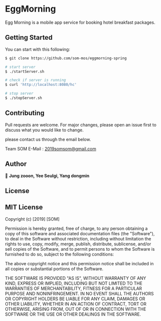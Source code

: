 EggMorning
==========
Egg Morning is a mobile app service for booking hotel breakfast packages.



## Getting Started

You can start with this following:

```bash
$ git clone https://github.com/som-mos/eggmorning-spring

# start server
$ ./startServer.sh

# check if server is running
$ curl 'http://localhost:8080/hc'

# stop server
$ ./stopServer.sh
```




## Contributing
Pull requests are welcome. For major changes, please open an issue first to discuss what you would like to change.

please contact us through the email below.

Team SOM 
E-Mail : <2019somsom@gmail.com>


## Author

👤 **Jung zooon, Yee Seulgi, Yang dongmin**

## License

MIT License
-----------
Copyright (c) [2019] [SOM]

Permission is hereby granted, free of charge, to any person obtaining a copy
of this software and associated documentation files (the "Software"), to deal
in the Software without restriction, including without limitation the rights
to use, copy, modify, merge, publish, distribute, sublicense, and/or sell
copies of the Software, and to permit persons to whom the Software is
furnished to do so, subject to the following conditions:

The above copyright notice and this permission notice shall be included in all
copies or substantial portions of the Software.

THE SOFTWARE IS PROVIDED "AS IS", WITHOUT WARRANTY OF ANY KIND, EXPRESS OR
IMPLIED, INCLUDING BUT NOT LIMITED TO THE WARRANTIES OF MERCHANTABILITY,
FITNESS FOR A PARTICULAR PURPOSE AND NONINFRINGEMENT. IN NO EVENT SHALL THE
AUTHORS OR COPYRIGHT HOLDERS BE LIABLE FOR ANY CLAIM, DAMAGES OR OTHER
LIABILITY, WHETHER IN AN ACTION OF CONTRACT, TORT OR OTHERWISE, ARISING FROM,
OUT OF OR IN CONNECTION WITH THE SOFTWARE OR THE USE OR OTHER DEALINGS IN THE
SOFTWARE.
